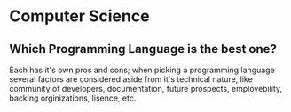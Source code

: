 Computer Science
================

## Which Programming Language is the best one?
Each has it's own pros and cons; when picking a programming language several factors are considered aside from it's technical nature, like community of developers, documentation, future prospects, employebility, backing orginizations, lisence, etc.
